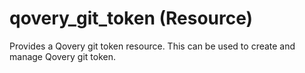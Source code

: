 # qovery_git_token (Resource)

Provides a Qovery git token resource. This can be used to create and manage Qovery git token.


